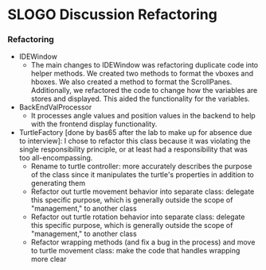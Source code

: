 # SLOGO Discussion Refactoring

### Refactoring

* IDEWindow
    * The main changes to IDEWindow was refactoring duplicate code into helper methods. 
    We created two methods to format the vboxes and hboxes. We also created a method to format
    the ScrollPanes. Additionally, we refactored the code to change how the variables are stores and displayed.
    This aided the functionality for the variables.
* BackEndValProcessor
    * It processes angle values and position values in the backend to help with the frontend display functionality.
* TurtleFactory [done by bas65 after the lab to make up for absence due to interview]: I chose to refactor this class because it was violating the single responsibility principle, or at least had a responsibility that was too all-encompassing.
    * Rename to turtle controller: more accurately describes the purpose of the class since it manipulates the turtle's properties in addition to generating them
    * Refactor out turtle movement behavior into separate class: delegate this specific purpose, which is generally outside the scope of "management," to another class 
    * Refactor out turtle rotation behavior into separate class: delegate this specific purpose, which is generally outside the scope of "management," to another class 
    * Refactor wrapping methods (and fix a bug in the process) and move to turtle movement class: make the code that handles wrapping more clear